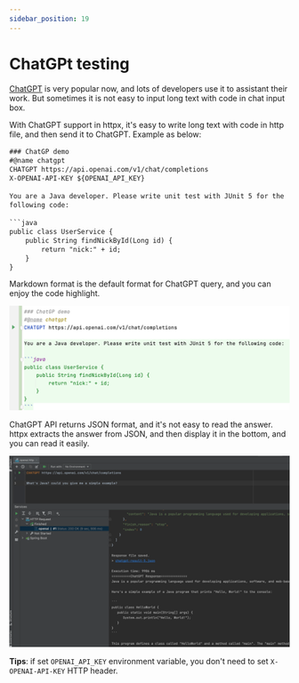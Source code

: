 ```yaml
---
sidebar_position: 19
---
```


# ChatGPt testing

[ChatGPT](https://chat.openai.com/) is very popular now, and lots of developers use it to assistant their work.
But sometimes it is not easy to input long text with code in chat input box.

With ChatGPT support in httpx, it's easy to write long text with code in http file, and then send it to ChatGPT.
Example as below:

```
### ChatGP demo
#@name chatgpt
CHATGPT https://api.openai.com/v1/chat/completions
X-OPENAI-API-KEY ${OPENAI_API_KEY}

You are a Java developer. Please write unit test with JUnit 5 for the following code:

```java
public class UserService {
    public String findNickById(Long id) {
        return "nick:" + id;
    }
}
```

Markdown format is the default format for ChatGPT query, and you can enjoy the code highlight.

![ChatGPT](../../static/img/blog/chatgpt.png)

ChatGPT API returns JSON format, and it's not easy to read the answer.
httpx extracts the answer from JSON, and then display it in the bottom, and you can read it easily.

![ChatGPT](../../static/img/blog/chatgpt-response.png)


**Tips**: if set `OPENAI_API_KEY` environment variable, you don't need to set `X-OPENAI-API-KEY` HTTP header.
